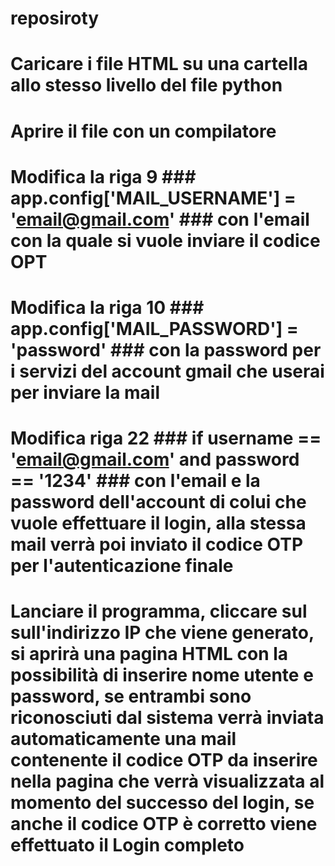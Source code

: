# reposiroty
# Caricare i file HTML su una cartella allo stesso livello del file python
# Aprire il file con un compilatore
# Modifica la riga 9   ###     app.config['MAIL_USERNAME'] = 'email@gmail.com'    ###    con l'email con la quale si vuole inviare il codice OPT
# Modifica la riga 10  ###     app.config['MAIL_PASSWORD'] = 'password'       ### con la password per i servizi del account gmail che userai per inviare la mail
# Modifica riga 22      ###     if username == 'email@gmail.com' and password == '1234'     ###     con l'email e la password dell'account di colui che vuole effettuare il login, alla stessa mail verrà poi inviato il codice OTP per l'autenticazione finale
# Lanciare il programma, cliccare sul sull'indirizzo IP che viene generato, si aprirà una pagina HTML con la possibilità di inserire nome utente e password, se entrambi sono riconosciuti dal sistema verrà inviata automaticamente una mail contenente il codice OTP da inserire nella pagina che verrà visualizzata al momento del successo del login, se anche il codice OTP è corretto viene effettuato il Login completo
